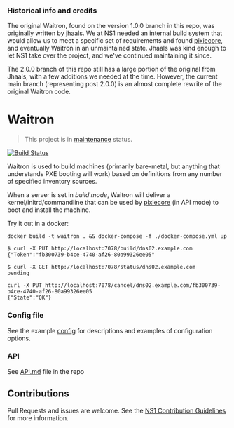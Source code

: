 ### Historical info and credits
The original Waitron, found on the version 1.0.0 branch in this repo, was originally written by [jhaals](https://github.com/jhaals).
We at NS1 needed an internal build system that would allow us to meet a specific set of requirements and found [pixiecore](https://github.com/danderson/pixiecore), and eventually Waitron in an unmaintained state.  Jhaals was kind enough to let NS1 take over the project, and we've continued maintaining it since.

The 2.0.0 branch of this repo still has a large portion of the original from Jhaals, with a few additions we needed at the time.  However, the current main branch (representing post 2.0.0) is an almost complete rewrite of the original Waitron code.


# Waitron
> This project is in [maintenance](https://github.com/ns1/community/blob/master/project_status/MAINTENANCE.md) status.

[![Build Status](https://travis-ci.org/ns1/waitron.svg?branch=master)](https://travis-ci.org/ns1/waitron)

Waitron is used to build machines (primarily bare-metal, but anything that understands PXE booting will work) based on definitions from any number of specified inventory sources.

When a server is set in _build mode_, Waitron will deliver a kernel/initrd/commandline that can be used by [pixiecore](https://github.com/danderson/pixiecore) (in API mode) to boot and install the machine.

Try it out in a docker:

```
docker build -t waitron . && docker-compose -f ./docker-compose.yml up
```

```
$ curl -X PUT http://localhost:7078/build/dns02.example.com
{"Token":"fb300739-b4ce-4740-af26-80a99326ee05"

$ curl -X GET http://localhost:7078/status/dns02.example.com
pending

curl -X PUT http://localhost:7078/cancel/dns02.example.com/fb300739-b4ce-4740-af26-80a99326ee05
{"State":"OK"}

```

### Config file
See the example [config](examples/config.yml) for descriptions and examples of configuration options.

### API

See [API.md](API.md) file in the repo

Contributions
---
Pull Requests and issues are welcome. See the [NS1 Contribution Guidelines](https://github.com/ns1/community) for more information.

